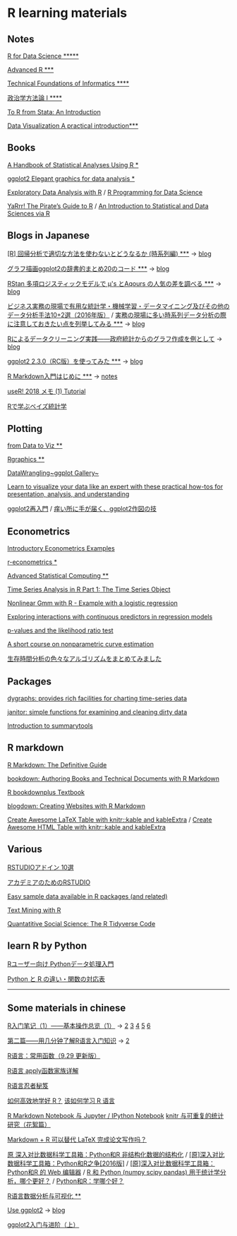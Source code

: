 # R learning materials

## Notes

[R for Data Science *****](http://r4ds.had.co.nz/index.html)

[Advanced R ***](http://adv-r.had.co.nz/)

[Technical Foundations of Informatics ****](https://info201.github.io/)

[政治学方法論 I ****](http://yukiyanai.github.io/jp/classes/rm1/contents/)

[To R from Stata: An Introduction](https://rslbliss.shinyapps.io/R_from_Stata/#section-introduction-to-the-tutorial)

[Data Visualization A practical introduction***](http://socviz.co/index.html#preface)

## Books

[A Handbook of Statistical Analyses Using R *](http://www.ecostat.unical.it/tarsitano/Didattica/LabStat2/Everitt.pdf)

[ggplot2 Elegant graphics for data analysis *](http://moderngraphics11.pbworks.com/f/ggplot2-Book09hWickham.pdf)

[Exploratory Data Analysis with R](https://bookdown.org/rdpeng/exdata/) / [R Programming for Data Science](https://bookdown.org/rdpeng/rprogdatascience/)

[YaRrr! The Pirate’s Guide to R](https://bookdown.org/ndphillips/YaRrr/) / [An Introduction to Statistical and Data Sciences via R](http://moderndive.com/)

## Blogs in Japanese

[[R] 回帰分析で適切な方法を使わないとどうなるか (時系列編) ***](http://ill-identified.hatenablog.com/entry/2015/05/11/221645) → [blog](http://ill-identified.hatenablog.com/archive/category/R)

[グラフ描画ggplot2の辞書的まとめ20のコード ***](https://mrunadon.github.io/ggplot2/) → [blog](https://mrunadon.github.io/)

[RStan 多項ロジスティックモデルで μ's とAqours の人気の差を調べる ***](http://abrahamcow.hatenablog.com/entry/2017/06/24/154902) → [blog]( http://abrahamcow.hatenablog.com/archive/category/R)

[ビジネス実務の現場で有用な統計学・機械学習・データマイニング及びその他のデータ分析手法10+2選（2016年版）](https://tjo.hatenablog.com/entry/2016/03/07/080000) / [実務の現場に多い時系列データ分析の際に注意しておきたい点を列挙してみる  ***](https://tjo.hatenablog.com/entry/2017/09/22/190000) → [blog](https://tjo.hatenablog.com/archive/category/R)

[Rによるデータクリーニング実践――政府統計からのグラフ作成を例として](http://id.fnshr.info/2018/04/23/r-data-cleaning-school/) → [blog](http://id.fnshr.info/category/stats/r/)

[ggplot2 2.3.0（RC版）を使ってみた ***](https://notchained.hatenablog.com/entry/2018/05/27/190740) → [blog](https://notchained.hatenablog.com/archive/category/R)

[R Markdown入門はじめに ***](https://kazutan.github.io/kazutanR/Rmd_intro.html) → [notes](https://kazutan.github.io/kazutanR/index.html)

[useR! 2018 メモ (1) Tutorial](http://hoxo-m.hatenablog.com/entry/2018/07/13/135241)

[Rで学ぶベイズ統計学](http://rtokei.tech/category/bayesian-inference/)

## Plotting

[from Data to Viz **](https://www.data-to-viz.com/index.html#line)

[Rgraphics **](http://tutorials.iq.harvard.edu/R/Rgraphics/Rgraphics.html)

[DataWrangling~ggplot Gallery~](http://rtokei.tech/datawrangling/datawranglingggplot-gallery/)

[Learn to visualize your data like an expert with these practical how-tos for presentation, analysis, and understanding](http://flowingdata.com/category/tutorials/)

[ggplot2再入門](https://speakerdeck.com/yutannihilation/ggplot2zai-ru-men) / [痒い所に手が届く、ggplot2作図の技](https://htmlpreview.github.io/?https://github.com/uribo/talk_180530_ggplot2_tips/blob/master/slide.html)

## Econometrics

[Introductory Econometrics Examples](https://cran.r-project.org/web/packages/wooldridge/vignettes/Introductory-Econometrics-Examples.html)

[r-econometrics *](https://www.r-econometrics.com/)

[Advanced Statistical Computing **](https://bookdown.org/rdpeng/advstatcomp/)

[Time Series Analysis in R Part 1: The Time Series Object](https://datascienceplus.com/time-series-analysis-in-r-part-1-the-time-series-object/)

[Nonlinear Gmm with R - Example with a logistic regression](http://www.brodrigues.co/blog/2013-11-07-gmm-with-rmd/)

[Exploring interactions with continuous predictors in regression models](https://cran.r-project.org/web/packages/jtools/vignettes/interactions.html)

[p-values and the likelihood ratio test](http://www.ling.uni-potsdam.de/~vasishth/slog/pvallike.html)

[A short course on nonparametric curve estimation](https://bookdown.org/egarpor/nonpar-eafit/)

[生存時間分析の色々なアルゴリズムをまとめてみました](https://qiita.com/saltcooky/items/409329485be499a5b270)

## Packages

[dygraphs: provides rich facilities for charting time-series data](https://rstudio.github.io/dygraphs/index.html)

[janitor: simple functions for examining and cleaning dirty data](http://sfirke.github.io/janitor/)

[Introduction to summarytools](https://cran.r-project.org/web/packages/summarytools/vignettes/Introduction.html)

## R markdown

[R Markdown: The Definitive Guide](https://bookdown.org/yihui/rmarkdown/)

[bookdown: Authoring Books and Technical Documents with R Markdown](https://bookdown.org/yihui/bookdown/) 

[R bookdownplus Textbook](https://bookdown.org/baydap/bookdownplus/)

[blogdown: Creating Websites with R Markdown](https://bookdown.org/yihui/blogdown/)

[Create Awesome LaTeX Table with knitr::kable and kableExtra](http://haozhu233.github.io/kableExtra/awesome_table_in_pdf.pdf) / [Create Awesome HTML Table with knitr::kable and kableExtra](https://cran.r-project.org/web/packages/kableExtra/vignettes/awesome_table_in_html.html)

## Various

[RSTUDIOアドイン 10選](http://blog.hoxo-m.com/2017/05/10/rstudio_addins_selections/)

[アカデミアのためのRSTUDIO](https://ytake2.github.io/create.manuscript/RStudio_for_Academia.html)

[Easy sample data available in R packages (and related)](https://gist.github.com/zross/6f1b1569512be06f5fb571cc425202bc)

[Text Mining with R](https://www.tidytextmining.com/)

[Quantatitive Social Science: The R Tidyverse Code](https://jrnold.github.io/qss-tidy/)

## learn R by Python

[Rユーザー向け Pythonデータ処理入門](https://qiita.com/takaiyuk/items/4cb1708a3f886b3d2043)

[Python と R の違い・関数の対応表](https://pythondatascience.plavox.info/python%E3%81%A8r%E3%81%AE%E9%81%95%E3%81%84)


---
## Some materials in chinese

[R入门笔记（1）——基本操作总览（1）](https://zhuanlan.zhihu.com/p/28384445) → [2](https://zhuanlan.zhihu.com/p/28400693) [3](https://zhuanlan.zhihu.com/p/28470207) [4](https://zhuanlan.zhihu.com/p/28845574) [5](https://zhuanlan.zhihu.com/p/28879551) [6](https://zhuanlan.zhihu.com/p/29028260)

[第二篇——用几分钟了解R语言入门知识](https://zhuanlan.zhihu.com/p/21576354) → [2](https://zhuanlan.zhihu.com/p/21597713)

[R语言：常用函数（9.29 更新版）](https://www.douban.com/note/276185286/)

[R语言 apply函数家族详解](https://blog.csdn.net/u012730840/article/details/39052423)

[R语言忍者秘笈](https://bookdown.org/yihui/r-ninja/)

[如何高效地学好 R？](https://www.zhihu.com/question/22960102/answer/29618585) [该如何学习 R 语言](https://www.zhihu.com/question/21654166)

[R Markdown Notebook 与 Jupyter / IPython Notebook](https://yihui.name/cn/2017/06/notebooks/#fn:-1) [knitr 与可重复的统计研究（花絮篇）](https://cosx.org/2012/06/reproducible-research-with-knitr)

[Markdown + R 可以替代 LaTeX 完成论文写作吗？](https://www.zhihu.com/question/22420173)

[原 深入对比数据科学工具箱：Python和R 非结构化数据的结构化](https://segmentfault.com/a/1190000005750424) / [[原]深入对比数据科学工具箱：Python和R之争[2016版]](https://segmentfault.com/a/1190000006192305) / [[原]深入对比数据科学工具箱：Python和R 的 Web 编辑器](https://segmentfault.com/a/1190000004621068#articleHeader10) / [R 和 Python (numpy scipy pandas) 用于统计学分析，哪个更好？](https://www.zhihu.com/question/20388507) / [Python和R：学哪个好？](https://segmentfault.com/a/1190000012198909)

[R语言数据分析与可视化 **](https://zhuanlan.zhihu.com/EasyCharts-R)

[Use ggplot2](https://guangchuangyu.github.io/cn/2014/05/use-ggplot2/) → [blog](https://guangchuangyu.github.io/cn/tags/ggplot2/page/6/)

[ggplot2入门与进阶（上）](http://www.cellyse.com/how_to_use_gggplot2_part1/)
